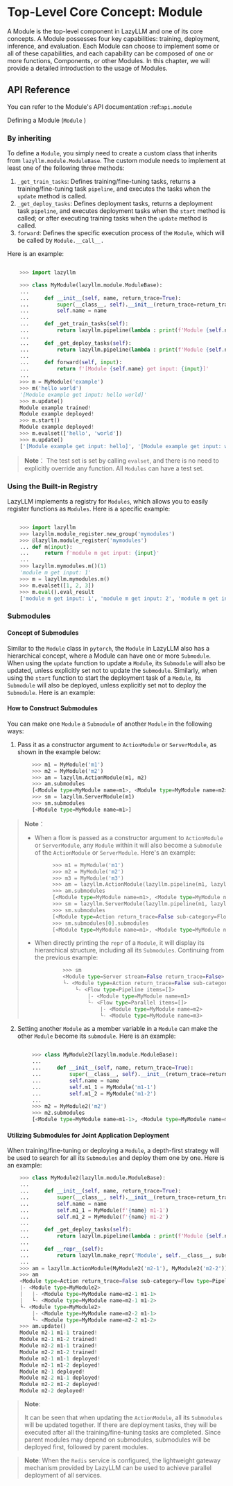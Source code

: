 # Top-Level Core Concept: Module

A Module is the top-level component in LazyLLM and one of its core concepts. A Module possesses four key capabilities: training, deployment, inference, and evaluation. Each Module can choose to implement some or all of these capabilities, 
and each capability can be composed of one or more functions, Components, or other Modules. In this chapter, we will provide a detailed introduction to the usage of Modules.

## API Reference

You can refer to the Module's API documentation :ref:`api.module`

Defining a Module (``Module`` )

### By inheriting

To define a ``Module``, you simply need to create a custom class that inherits from ``lazyllm.module.ModuleBase``. The custom module needs to implement at least one of the following three methods:

1. ``_get_train_tasks``: Defines training/fine-tuning tasks, returns a training/fine-tuning task ``pipeline``, and executes the tasks when the ``update`` method is called.
2. ``_get_deploy_tasks``: Defines deployment tasks, returns a deployment task ``pipeline``, and executes deployment tasks when the ``start`` method is called; or after executing training tasks when the ``update`` method is called.
3. ``forward``: Defines the specific execution process of the ``Module``, which will be called by ``Module.__call__.``

Here is an example:

```python

    >>> import lazyllm

    >>> class MyModule(lazyllm.module.ModuleBase):
    ...    
    ...     def __init__(self, name, return_trace=True):
    ...         super(__class__, self).__init__(return_trace=return_trace)
    ...         self.name = name
    ... 
    ...     def _get_train_tasks(self):
    ...         return lazyllm.pipeline(lambda : print(f'Module {self.name} trained!'))
    ... 
    ...     def _get_deploy_tasks(self):
    ...         return lazyllm.pipeline(lambda : print(f'Module {self.name} deployed!'))
    ... 
    ...     def forward(self, input):
    ...         return f'[Module {self.name} get input: {input}]'
    ... 
    >>> m = MyModule('example')
    >>> m('hello world')
    '[Module example get input: hello world]'
    >>> m.update()
    Module example trained!
    Module example deployed!
    >>> m.start()
    Module example deployed! 
    >>> m.evalset(['hello', 'world'])
    >>> m.update()
    ['[Module example get input: hello]', '[Module example get input: world]']
```

> **Note**： 
    The test set is set by calling `evalset`, and there is no need to explicitly override any function. All `Modules` can have a test set.

### Using the Built-in Registry

LazyLLM implements a registry for ``Modules``, which allows you to easily register functions as ``Modules``. Here is a specific example:

```python

    >>> import lazyllm
    >>> lazyllm.module_register.new_group('mymodules')
    >>> @lazyllm.module_register('mymodules')
    ... def m(input):
    ...     return f'module m get input: {input}'
    ... 
    >>> lazyllm.mymodules.m()(1)
    'module m get input: 1'
    >>> m = lazyllm.mymodules.m()
    >>> m.evalset([1, 2, 3])
    >>> m.eval().eval_result
    ['module m get input: 1', 'module m get input: 2', 'module m get input: 3']
```

### Submodules

#### Concept of Submodules

Similar to the ``Module`` class in ``pytorch``, the ``Module`` in LazyLLM also has a hierarchical concept, where a Module can have one or more ``Submodule``. 
When using the ``update`` function to update a ``Module``, its ``Submodule`` will also be updated, unless explicitly set not to update the ``Submodule``. 
Similarly, when using the ``start`` function to start the deployment task of a ``Module``, its ``Submodule`` will also be deployed, unless explicitly set not to deploy the ``Submodule``.
Here is an example:

#### How to Construct Submodules

You can make one ``Module`` a ``Submodule`` of another ``Module`` in the following ways:

1. Pass it as a constructor argument to ``ActionModule`` or ``ServerModule``, as shown in the example below:

```python
        >>> m1 = MyModule('m1')
        >>> m2 = MyModule('m2')
        >>> am = lazyllm.ActionModule(m1, m2)
        >>> am.submodules
        [<Module type=MyModule name=m1>, <Module type=MyModule name=m2>]
        >>> sm = lazyllm.ServerModule(m1)
        >>> sm.submodules
        [<Module type=MyModule name=m1>]
```

> **Note**：
> - When a flow is passed as a constructor argument to ``ActionModule`` or ``ServerModule``, any ``Module`` within it will also become a ``Submodule`` of the ``ActionModule`` or ``ServerModule``. Here's an example:
> 
>  ```python
>           >>> m1 = MyModule('m1')
>           >>> m2 = MyModule('m2')
>           >>> m3 = MyModule('m3')
>           >>> am = lazyllm.ActionModule(lazyllm.pipeline(m1, lazyllm.parallel(m2, m3)))
>           >>> am.submodules
>           [<Module type=MyModule name=m1>, <Module type=MyModule name=m2>, <Module type=MyModule name=m3>]
>           >>> sm = lazyllm.ServerModule(lazyllm.pipeline(m1, lazyllm.parallel(m2, m3)))
>           >>> sm.submodules
>           [<Module type=Action return_trace=False sub-category=Flow type=Pipeline items=[]>]
>           >>> sm.submodules[0].submodules
>           [<Module type=MyModule name=m1>, <Module type=MyModule name=m2>, <Module type=MyModule name=m3>]
>    ```
>
> - When directly printing the ``repr`` of a ``Module``, it will display its hierarchical structure, including all its ``Submodules``. Continuing from the previous example:
>
>   ```python
>            >>> sm
>            <Module type=Server stream=False return_trace=False>
>            └- <Module type=Action return_trace=False sub-category=Flow type=Pipeline items=[]>
>                └- <Flow type=Pipeline items=[]>
>                    |- <Module type=MyModule name=m1>
>                    └- <Flow type=Parallel items=[]>
>                        |- <Module type=MyModule name=m2>
>                        └- <Module type=MyModule name=m3>
>   ```

2. Setting another ``Module`` as a member variable in a ``Module`` can make the other ``Module`` become its ``submodule``. Here is an example:

```python

        >>> class MyModule2(lazyllm.module.ModuleBase):
        ...    
        ...     def __init__(self, name, return_trace=True):
        ...         super(__class__, self).__init__(return_trace=return_trace)
        ...         self.name = name
        ...         self.m1_1 = MyModule('m1-1')
        ...         self.m1_2 = MyModule('m1-2')
        ...
        >>> m2 = MyModule2('m2')
        >>> m2.submodules
        [<Module type=MyModule name=m1-1>, <Module type=MyModule name=m1-2>]
```

#### Utilizing Submodules for Joint Application Deployment

When training/fine-tuning or deploying a ``Module``, a depth-first strategy will be used to search for all its ``Submodules`` and deploy them one by one. Here is an example:

```python
    >>> class MyModule2(lazyllm.module.ModuleBase):
    ...    
    ...     def __init__(self, name, return_trace=True):
    ...         super(__class__, self).__init__(return_trace=return_trace)
    ...         self.name = name
    ...         self.m1_1 = MyModule(f'{name} m1-1')
    ...         self.m1_2 = MyModule(f'{name} m1-2')
    ...
    ...     def _get_deploy_tasks(self):
    ...         return lazyllm.pipeline(lambda : print(f'Module {self.name} deployed!'))
    ...
    ...     def __repr__(self):
    ...         return lazyllm.make_repr('Module', self.__class__, subs=[repr(self.m1_1), repr(self.m1_2)])
    ...
    >>> am = lazyllm.ActionModule(MyModule2('m2-1'), MyModule2('m2-2'))
    >>> am
    <Module type=Action return_trace=False sub-category=Flow type=Pipeline items=[]>
    |- <Module type=MyModule2>
    |   |- <Module type=MyModule name=m2-1 m1-1>
    |   └- <Module type=MyModule name=m2-1 m1-2>
    └- <Module type=MyModule2>
        |- <Module type=MyModule name=m2-2 m1-1>
        └- <Module type=MyModule name=m2-2 m1-2>
    >>> am.update()
    Module m2-1 m1-1 trained!
    Module m2-1 m1-2 trained!
    Module m2-2 m1-1 trained!
    Module m2-2 m1-2 trained!
    Module m2-1 m1-1 deployed!
    Module m2-1 m1-2 deployed!
    Module m2-1 deployed!
    Module m2-2 m1-1 deployed!
    Module m2-2 m1-2 deployed!
    Module m2-2 deployed!
```

> **Note**:
>
> It can be seen that when updating the ``ActionModule``, all its ``Submodules`` will be updated together. If there are deployment tasks, they will be executed after all the training/fine-tuning tasks are completed. 
> Since parent modules may depend on submodules, submodules will be deployed first, followed by parent modules.

> **Note**:
    When the ``Redis`` service is configured, the lightweight gateway mechanism provided by LazyLLM can be used to achieve parallel deployment of all services.